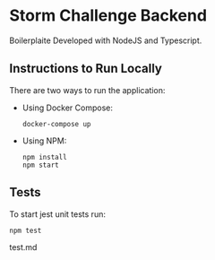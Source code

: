 # Storm Challenge Backend

Boilerplaite Developed with NodeJS and Typescript.

## Instructions to Run Locally
There are two ways to run the application:
* Using Docker Compose:
  ```
  docker-compose up
  ``` 
* Using NPM:
  ```
  npm install
  npm start
  ``` 

## Tests
To start jest unit tests run:
```
npm test
```

test.md